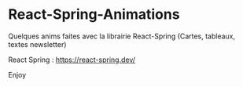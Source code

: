 # React-Spring-Animations

Quelques anims faites avec la librairie React-Spring (Cartes, tableaux, textes newsletter)

React Spring : https://react-spring.dev/

Enjoy
